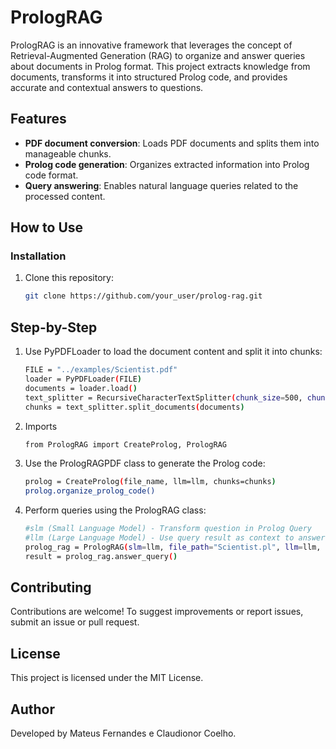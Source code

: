 # PrologRAG

PrologRAG is an innovative framework that leverages the concept of Retrieval-Augmented Generation (RAG) to organize and answer queries about documents in Prolog format. This project extracts knowledge from documents, transforms it into structured Prolog code, and provides accurate and contextual answers to questions.

## Features  
- **PDF document conversion**: Loads PDF documents and splits them into manageable chunks.  
- **Prolog code generation**: Organizes extracted information into Prolog code format.  
- **Query answering**: Enables natural language queries related to the processed content.  

## How to Use  

### Installation  
1. Clone this repository:  
   ```bash
   git clone https://github.com/your_user/prolog-rag.git


## Step-by-Step

1. Use PyPDFLoader to load the document content and split it into chunks:
   ```bash
   FILE = "../examples/Scientist.pdf"
   loader = PyPDFLoader(FILE)
   documents = loader.load()
   text_splitter = RecursiveCharacterTextSplitter(chunk_size=500, chunk_overlap=200)
   chunks = text_splitter.split_documents(documents)

2. Imports
   ```bash
   from PrologRAG import CreateProlog, PrologRAG


3. Use the PrologRAGPDF class to generate the Prolog code:
   ```bash
   prolog = CreateProlog(file_name, llm=llm, chunks=chunks)
   prolog.organize_prolog_code()
   
4. Perform queries using the PrologRAG class:
   ```bash
   #slm (Small Language Model) - Transform question in Prolog Query
   #llm (Large Language Model) - Use query result as context to answer question 
   prolog_rag = PrologRAG(slm=llm, file_path="Scientist.pl", llm=llm, question=question)
   result = prolog_rag.answer_query()

## Contributing
Contributions are welcome! To suggest improvements or report issues, submit an issue or pull request.

## License
This project is licensed under the MIT License.

## Author
Developed by Mateus Fernandes e Claudionor Coelho.




    

